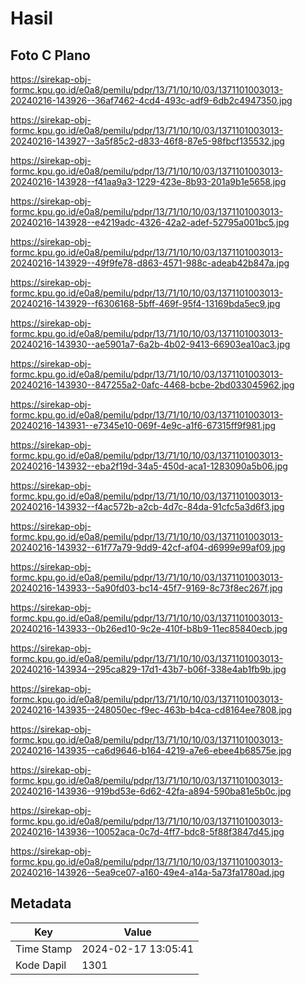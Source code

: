 # Hasil

## Foto C Plano

https://sirekap-obj-formc.kpu.go.id/e0a8/pemilu/pdpr/13/71/10/10/03/1371101003013-20240216-143926--36af7462-4cd4-493c-adf9-6db2c4947350.jpg

https://sirekap-obj-formc.kpu.go.id/e0a8/pemilu/pdpr/13/71/10/10/03/1371101003013-20240216-143927--3a5f85c2-d833-46f8-87e5-98fbcf135532.jpg

https://sirekap-obj-formc.kpu.go.id/e0a8/pemilu/pdpr/13/71/10/10/03/1371101003013-20240216-143928--f41aa9a3-1229-423e-8b93-201a9b1e5658.jpg

https://sirekap-obj-formc.kpu.go.id/e0a8/pemilu/pdpr/13/71/10/10/03/1371101003013-20240216-143928--e4219adc-4326-42a2-adef-52795a001bc5.jpg

https://sirekap-obj-formc.kpu.go.id/e0a8/pemilu/pdpr/13/71/10/10/03/1371101003013-20240216-143929--49f9fe78-d863-4571-988c-adeab42b847a.jpg

https://sirekap-obj-formc.kpu.go.id/e0a8/pemilu/pdpr/13/71/10/10/03/1371101003013-20240216-143929--f6306168-5bff-469f-95f4-13169bda5ec9.jpg

https://sirekap-obj-formc.kpu.go.id/e0a8/pemilu/pdpr/13/71/10/10/03/1371101003013-20240216-143930--ae5901a7-6a2b-4b02-9413-66903ea10ac3.jpg

https://sirekap-obj-formc.kpu.go.id/e0a8/pemilu/pdpr/13/71/10/10/03/1371101003013-20240216-143930--847255a2-0afc-4468-bcbe-2bd033045962.jpg

https://sirekap-obj-formc.kpu.go.id/e0a8/pemilu/pdpr/13/71/10/10/03/1371101003013-20240216-143931--e7345e10-069f-4e9c-a1f6-67315ff9f981.jpg

https://sirekap-obj-formc.kpu.go.id/e0a8/pemilu/pdpr/13/71/10/10/03/1371101003013-20240216-143932--eba2f19d-34a5-450d-aca1-1283090a5b06.jpg

https://sirekap-obj-formc.kpu.go.id/e0a8/pemilu/pdpr/13/71/10/10/03/1371101003013-20240216-143932--f4ac572b-a2cb-4d7c-84da-91cfc5a3d6f3.jpg

https://sirekap-obj-formc.kpu.go.id/e0a8/pemilu/pdpr/13/71/10/10/03/1371101003013-20240216-143932--61f77a79-9dd9-42cf-af04-d6999e99af09.jpg

https://sirekap-obj-formc.kpu.go.id/e0a8/pemilu/pdpr/13/71/10/10/03/1371101003013-20240216-143933--5a90fd03-bc14-45f7-9169-8c73f8ec267f.jpg

https://sirekap-obj-formc.kpu.go.id/e0a8/pemilu/pdpr/13/71/10/10/03/1371101003013-20240216-143933--0b26ed10-9c2e-410f-b8b9-11ec85840ecb.jpg

https://sirekap-obj-formc.kpu.go.id/e0a8/pemilu/pdpr/13/71/10/10/03/1371101003013-20240216-143934--295ca829-17d1-43b7-b06f-338e4ab1fb9b.jpg

https://sirekap-obj-formc.kpu.go.id/e0a8/pemilu/pdpr/13/71/10/10/03/1371101003013-20240216-143935--248050ec-f9ec-463b-b4ca-cd8164ee7808.jpg

https://sirekap-obj-formc.kpu.go.id/e0a8/pemilu/pdpr/13/71/10/10/03/1371101003013-20240216-143935--ca6d9646-b164-4219-a7e6-ebee4b68575e.jpg

https://sirekap-obj-formc.kpu.go.id/e0a8/pemilu/pdpr/13/71/10/10/03/1371101003013-20240216-143936--919bd53e-6d62-42fa-a894-590ba81e5b0c.jpg

https://sirekap-obj-formc.kpu.go.id/e0a8/pemilu/pdpr/13/71/10/10/03/1371101003013-20240216-143936--10052aca-0c7d-4ff7-bdc8-5f88f3847d45.jpg

https://sirekap-obj-formc.kpu.go.id/e0a8/pemilu/pdpr/13/71/10/10/03/1371101003013-20240216-143926--5ea9ce07-a160-49e4-a14a-5a73fa1780ad.jpg


## Metadata

| Key        | Value               |
| ---------- | ------------------- |
| Time Stamp | 2024-02-17 13:05:41 |
| Kode Dapil | 1301                |



